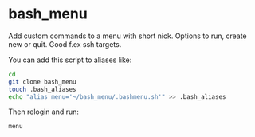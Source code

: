 # bash_menu
Add custom commands to a menu with short nick. Options to run, create new or quit. Good f.ex ssh targets.




You can add this script to aliases like:
```bash
cd
git clone bash_menu
touch .bash_aliases
echo "alias menu='~/bash_menu/.bashmenu.sh'" >> .bash_aliases
```
Then relogin and run:
```bash
menu
```
